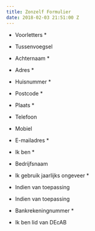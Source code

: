 ```yaml
---
title: Zonzelf Formulier
date: 2018-02-03 21:51:00 Z
---
```


* Voorletters \*

* Tussenvoegsel

* Achternaam \*

* Adres \*

* Huisnummer \*

* Postcode \*

* Plaats \*

* Telefoon

* Mobiel

* E-mailadres \*

* Ik ben \*

* Bedrijfsnaam

* Ik gebruik jaarlijks ongeveer \*

* Indien van toepassing

* Indien van toepassing

* Bankrekeningnummer \*

* Ik ben lid van DEcAB